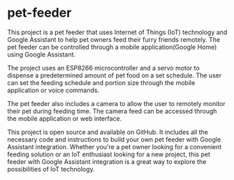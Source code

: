 # pet-feeder
This project is a pet feeder that uses Internet of Things (IoT) technology and Google Assistant to help pet owners feed their furry friends remotely. The pet feeder can be controlled through a  mobile application(Google Home) using Google Assistant.

The project uses an ESP8266 microcontroller and a servo motor to dispense a predetermined amount of pet food on a set schedule. The user can set the feeding schedule and portion size through the mobile application or voice commands.

The pet feeder also includes a camera to allow the user to remotely monitor their pet during feeding time. The camera feed can be accessed through the mobile application or web interface.

This project is open source and available on GitHub. It includes all the necessary code and instructions to build your own pet feeder with Google Assistant integration. Whether you're a pet owner looking for a convenient feeding solution or an IoT enthusiast looking for a new project, this pet feeder with Google Assistant integration is a great way to explore the possibilities of IoT technology.
